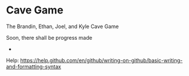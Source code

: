 # Cave Game
The Brandin, Ethan, Joel, and Kyle Cave Game

Soon,  there shall be progress made

-
Help:
https://help.github.com/en/github/writing-on-github/basic-writing-and-formatting-syntax
